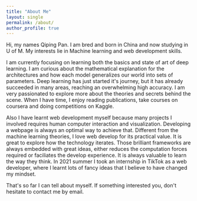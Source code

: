 ```yaml
---
title: "About Me"
layout: single
permalink: /about/
author_profile: true
---
```


Hi, my names Qiping Pan. I am bred and born in China and now studying in U of M. My interests lie in Machine learning and web development skills. 

I am currently focusing on learning both the basics and state of art of deep learning. I am curious about the mathematical explanation for the architectures and how each model generalizes our world into sets of parameters. Deep learning has just started it's journey, but it has already succeeded in many areas, reaching an overwhelming high accuracy. I am very passionated to explore more about the theories and secrets behind the scene. When I have time, I enjoy reading publications, take courses on coursera and doing competitions on Kaggle.

Also I have learnt web development myself because many projects I involved requires human computer interaction and visualization. Developing a webpage is always an optimal way to achieve that. Different from the machine learning theories, I love web develop for its practical value. It is great to explore how the technology iterates. Those brilliant frameworks are always embedded with great ideas, either reduces the computation forces required or faciliates the develop experience. It is always valuable to learn the way they think. In 2021 summer I took an internship in TikTok as a web developer, where I learnt lots of fancy ideas that I believe to have changed my mindset.

That's so far I can tell about myself. If something interested you, don't hesitate to contact me by email.